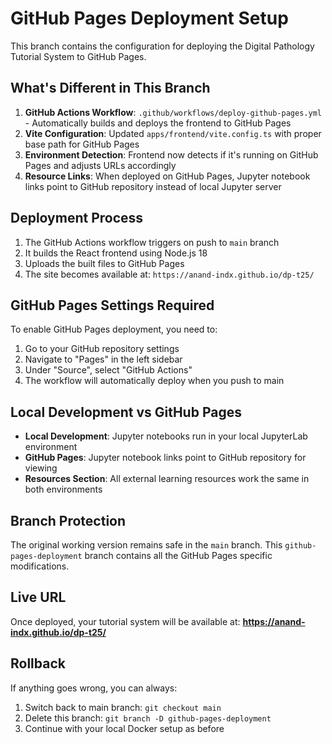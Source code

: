 # GitHub Pages Deployment Setup

This branch contains the configuration for deploying the Digital Pathology Tutorial System to GitHub Pages.

## What's Different in This Branch

1. **GitHub Actions Workflow**: `.github/workflows/deploy-github-pages.yml` - Automatically builds and deploys the frontend to GitHub Pages
2. **Vite Configuration**: Updated `apps/frontend/vite.config.ts` with proper base path for GitHub Pages
3. **Environment Detection**: Frontend now detects if it's running on GitHub Pages and adjusts URLs accordingly
4. **Resource Links**: When deployed on GitHub Pages, Jupyter notebook links point to GitHub repository instead of local Jupyter server

## Deployment Process

1. The GitHub Actions workflow triggers on push to `main` branch
2. It builds the React frontend using Node.js 18
3. Uploads the built files to GitHub Pages
4. The site becomes available at: `https://anand-indx.github.io/dp-t25/`

## GitHub Pages Settings Required

To enable GitHub Pages deployment, you need to:

1. Go to your GitHub repository settings
2. Navigate to "Pages" in the left sidebar
3. Under "Source", select "GitHub Actions"
4. The workflow will automatically deploy when you push to main

## Local Development vs GitHub Pages

- **Local Development**: Jupyter notebooks run in your local JupyterLab environment
- **GitHub Pages**: Jupyter notebook links point to GitHub repository for viewing
- **Resources Section**: All external learning resources work the same in both environments

## Branch Protection

The original working version remains safe in the `main` branch. This `github-pages-deployment` branch contains all the GitHub Pages specific modifications.

## Live URL

Once deployed, your tutorial system will be available at:
**https://anand-indx.github.io/dp-t25/**

## Rollback

If anything goes wrong, you can always:
1. Switch back to main branch: `git checkout main`
2. Delete this branch: `git branch -D github-pages-deployment`
3. Continue with your local Docker setup as before
